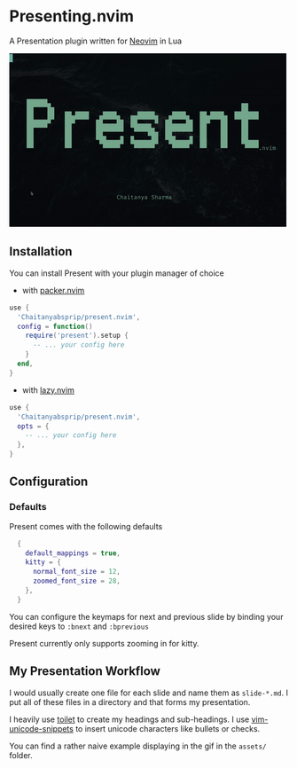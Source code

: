 # Presenting.nvim

A Presentation plugin written for [Neovim](https://github.com/neovim/neovim) in Lua

![present-nvim](assets/present-nvim.gif)

## Installation

You can install Present with your plugin manager of choice

- with [packer.nvim](https://github.com/wbthomason/packer.nvim)

```lua
use {
  'Chaitanyabsprip/present.nvim',
  config = function()
    require('present').setup {
      -- ... your config here
    }
  end,
}
```

- with [lazy.nvim](https://github.com/folke/lazy.nvim)

```lua
use {
  'Chaitanyabsprip/present.nvim',
  opts = {
    -- ... your config here
  },
}
```

## Configuration

### Defaults

Present comes with the following defaults

```lua
  {
    default_mappings = true,
    kitty = {
      normal_font_size = 12,
      zoomed_font_size = 28,
    },
  }
```

You can configure the keymaps for next and previous slide by binding your
desired keys to `:bnext` and `:bprevious`

Present currently only supports zooming in for kitty.

## My Presentation Workflow

I would usually create one file for each slide and name them as `slide-*.md`. I
put all of these files in a directory and that forms my presentation.

I heavily use [toilet](https://github.com/cacalabs/toilet) to create my headings
and sub-headings. I use [vim-unicode-snippets](https://github.com/danielwe/vim-unicode-snippets) to insert
unicode characters like bullets or checks.

You can find a rather naive example displaying in the gif in the `assets/` folder.
